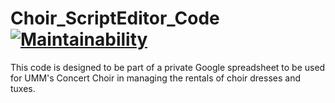# Choir_ScriptEditor_Code [![Maintainability](https://api.codeclimate.com/v1/badges/637ef0250dc481fb40e8/maintainability)](https://codeclimate.com/github/emmasax1/Choir_ScriptEditor_Code/maintainability) 

This code is designed to be part of a private Google spreadsheet to be used for UMM's Concert Choir in managing the rentals of choir dresses and tuxes.
